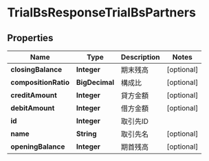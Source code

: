 

# TrialBsResponseTrialBsPartners


## Properties

| Name | Type | Description | Notes |
|------------ | ------------- | ------------- | -------------|
|**closingBalance** | **Integer** | 期末残高 |  [optional] |
|**compositionRatio** | **BigDecimal** | 構成比 |  [optional] |
|**creditAmount** | **Integer** | 貸方金額 |  [optional] |
|**debitAmount** | **Integer** | 借方金額 |  [optional] |
|**id** | **Integer** | 取引先ID |  |
|**name** | **String** | 取引先名 |  [optional] |
|**openingBalance** | **Integer** | 期首残高 |  [optional] |



